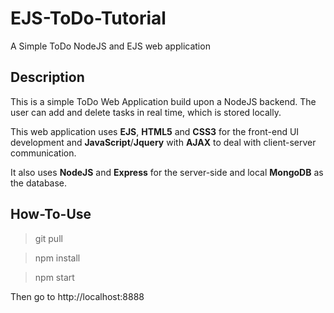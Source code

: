 # EJS-ToDo-Tutorial
A Simple ToDo NodeJS and EJS web application

## Description

This is a simple ToDo Web Application build upon a NodeJS backend. The user can add and delete tasks in real time, which is stored locally.

This web application uses **EJS**, **HTML5** and **CSS3** for the front-end UI development and **JavaScript**/**Jquery** with **AJAX** to deal with client-server communication.

It also uses **NodeJS** and **Express** for the server-side and local **MongoDB** as the database.

## How-To-Use

> git pull


> npm install


> npm start

Then go to http://localhost:8888
